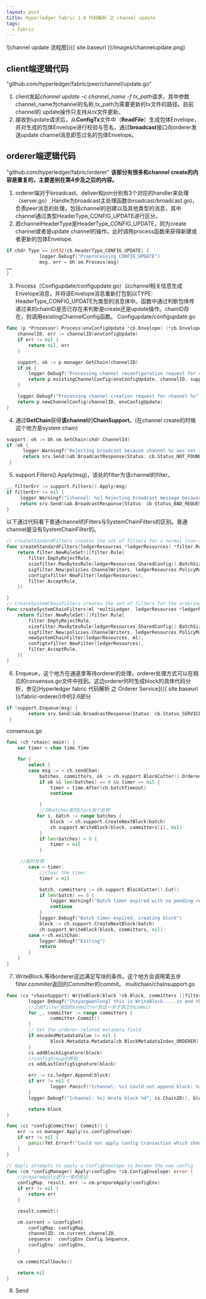 ```yaml
---
layout: post
title: Hyperledger fabric 1.0 代码解析 之 channel update
tags:
  - Fabric
---
```

![channel update 流程图]({{ site.baseurl }}/images/channelupdate.png)
## client端逻辑代码     
"github.com/hyperledger/fabric/peer/channel/update.go"

1. client发起*channel update –c channel_name -f tx_path*请求，其中参数channel_name为channel的名称,tx_path为需要更新的tx文件的路径。目前channel的
update操作只支持从tx文件更新。
2. 接收到update请求后，从**ConfigTx**文件中（**ReadFile**）生成包体Envelope，并对生成的包体Envelope进行校验与签名，通过**broadcast**接口向orderer发送update channel消息即签过名的包体Envelope。

## orderer端逻辑代码   
"github.com/hyperledger/fabric/orderer"
**该部分有很多和channel create的内容是重复的，主要差别在第4步及之后的内容。**

1. orderer端对于broadcast、deliver和join分别有3个对应的handler来处理（server.go）.Handle为broadcast主处理函数(broadcast/broadcast.go)，负责peer消息的处理，包括channel的创建以及其他类型的消息，其中channel通过类型HeaderType_CONFIG_UPDATE进行区分。
2. 若channelHeaderType是HeaderType_CONFIG_UPDATE，则为create channel或者是update channel的操作。此时调用process函数来获得新建或者更新的包体Envelope.

```go
if chdr.Type == int32(cb.HeaderType_CONFIG_UPDATE) {
            logger.Debugf("Preprocessing CONFIG_UPDATE")
            msg, err = bh.sm.Process(msg)
……
}
```
3. Process（Configupdate/configupdate.go）以channel相关信息生成Envelope消息，并将该Envelope消息重新打包到以TYPE: HeaderType_CONFIG_UPDATE为类型的消息体中。函数中通过判断包体传递过来的chainID是否已存在来判断是create还是update操作。chainID存在，则调用existingChannelConfig函数。
Configupdate/configupdate.go

```go
func (p *Processor) Process(envConfigUpdate *cb.Envelope) (*cb.Envelope, error) {
    channelID, err := channelID(envConfigUpdate)
    if err != nil {
        return nil, err
    }

    support, ok := p.manager.GetChain(channelID)
    if ok {
        logger.Debugf("Processing channel reconfiguration request for channel %s", channelID)
        return p.existingChannelConfig(envConfigUpdate, channelID, support)
    }

    logger.Debugf("Processing channel creation request for channel %s", channelID)
    return p.newChannelConfig(channelID, envConfigUpdate)
}
```

4. 通过**GetChain**获得**该channel**的**ChainSupport**。(在channel create的时候这个地方是system chain)

```go
support, ok := bh.sm.GetChain(chdr.ChannelId)
if !ok {
      logger.Warningf("Rejecting broadcast because channel %s was not found", chdr.ChannelId)
      return srv.Send(&ab.BroadcastResponse{Status: cb.Status_NOT_FOUND})
 }
```

5. support.Filters().Apply(msg)，该处的filter为该channel的filter。

```go
_, filterErr := support.Filters().Apply(msg)
if filterErr != nil {
     logger.Warningf("[channel: %s] Rejecting broadcast message because of filter error: %s", chdr.ChannelId, filterErr)
     return srv.Send(&ab.BroadcastResponse{Status: cb.Status_BAD_REQUEST})
}
```
以下通过代码看下普通channel的Filters与SystemChainFilters的区别。普通channel是没有SystemChainFilter的。

```go
// createStandardFilters creates the set of filters for a normal (non-system) chain
func createStandardFilters(ledgerResources *ledgerResources) *filter.RuleSet {
    return filter.NewRuleSet([]filter.Rule{
        filter.EmptyRejectRule,
        sizefilter.MaxBytesRule(ledgerResources.SharedConfig().BatchSize().AbsoluteMaxBytes),
        sigfilter.New(policies.ChannelWriters, ledgerResources.PolicyManager()),
        configtxfilter.NewFilter(ledgerResources),
        filter.AcceptRule,
    })

}
// createSystemChainFilters creates the set of filters for the ordering system chain
func createSystemChainFilters(ml *multiLedger, ledgerResources *ledgerResources) *filter.RuleSet {
    return filter.NewRuleSet([]filter.Rule{
        filter.EmptyRejectRule,
        sizefilter.MaxBytesRule(ledgerResources.SharedConfig().BatchSize().AbsoluteMaxBytes),
        sigfilter.New(policies.ChannelWriters, ledgerResources.PolicyManager()),
        newSystemChainFilter(ledgerResources, ml),
        configtxfilter.NewFilter(ledgerResources),
        filter.AcceptRule,
    })
}
```
6. Enqueue，这个地方在通道里等待orderer的处理，orderer处理方式可以在相应的consensus.go文件中找到。这边orderer何时生成block的具体代码分析，参见[Hyperledger fabric 代码解析 之 Orderer Service]({{ site.baseurl }}/fabric-orderer/)中的2.6部分

```go
if !support.Enqueue(msg) {
        return srv.Send(&ab.BroadcastResponse{Status: cb.Status_SERVICE_UNAVAILABLE})
 }
```

consensus.go

```go
func (ch *chain) main() {
    var timer <-chan time.Time

    for {
        select {
        case msg := <-ch.sendChan:
            batches, committers, ok := ch.support.BlockCutter().Ordered(msg)
            if ok && len(batches) == 0 && timer == nil {
                timer = time.After(ch.batchTimeout)
                continue

            }
            //将batches里的block挨个处理
           for i, batch := range batches {
                block := ch.support.CreateNextBlock(batch)
                ch.support.WriteBlock(block, committers[i], nil)
            }
            if len(batches) > 0 {
                timer = nil
            }

     //超时处理
        case <-timer:
            //clear the timer
            timer = nil

            batch, committers := ch.support.BlockCutter().Cut()
            if len(batch) == 0 {
                logger.Warningf("Batch timer expired with no pending requests, this might indicate a bug")
                continue
            }
            logger.Debugf("Batch timer expired, creating block")
            block := ch.support.CreateNextBlock(batch)
            ch.support.WriteBlock(block, committers, nil)
        case <-ch.exitChan:
            logger.Debugf("Exiting")
            return
        }
    }
}
```
7. WriteBlock,等待orderer这边满足写块的条件。这个地方会调用第五步filter.commiter返回的Committer的commit。
 muitichain/chainsupport.go

```go
func (cs *chainSupport) WriteBlock(block *cb.Block, committers []filter.Committer, encodedMetadataValue []byte) *cb.Block {
        logger.Debugf("[hzyangwenlong] this is WriteBlock.....in and the commiters is %v", committers)
        //之前filter返回的committer到这一步才真正的commit
        for _, committer := range committers {
                committer.Commit()
        }
        // Set the orderer-related metadata field
        if encodedMetadataValue != nil {
                block.Metadata.Metadata[cb.BlockMetadataIndex_ORDERER] = utils.MarshalOrPanic(&cb.Metadata{Value: encodedMetadataValue})
        }
        cs.addBlockSignature(block)
        //configGroup的那些
        cs.addLastConfigSignature(block)

        err := cs.ledger.Append(block)
        if err != nil {
                logger.Panicf("[channel: %s] Could not append block: %s", cs.ChainID(), err)
        }
        logger.Debugf("[channel: %s] Wrote block %d", cs.ChainID(), block.GetHeader().Number)

        return block
}
```

```go
func (cc *configCommitter) Commit() {
    err := cc.manager.Apply(cc.configEnvelope)
    if err != nil {
        panic(fmt.Errorf("Could not apply config transaction which should have already been validated: %s", err))
    }
}
```

```go
// Apply attempts to apply a ConfigEnvelope to become the new config
func (cm *configManager) Apply(configEnv *cb.ConfigEnvelope) error {
    //prepareApply进行一堆的验证
    configMap, result, err := cm.prepareApply(configEnv)
    if err != nil {
        return err
    }

    result.commit()

    cm.current = &configSet{
        configMap: configMap,
        channelID: cm.current.channelID,
        sequence:  configEnv.Config.Sequence,
        configEnv: configEnv,
    }

    cm.commitCallbacks()

    return nil
}
```
8. Send
